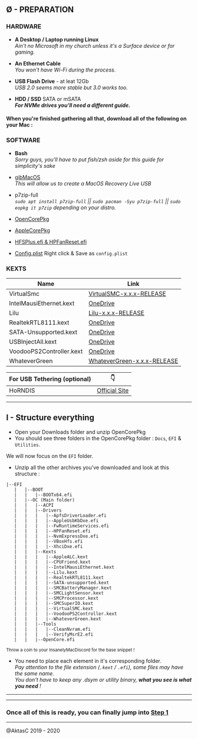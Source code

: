 ## Ø - PREPARATION

### HARDWARE

- **A Desktop / Laptop running Linux**  
   _Ain't no Microsoft in my church unless it's a Surface device or for gaming._

- **An Ethernet Cable**  
   _You won't have Wi-Fi during the process._

- **USB Flash Drive** - at leat 12Gb  
   _USB 2.0 seems more stable but 3.0 works too._

- **HDD / SSD** SATA or mSATA  
   **_For NVMe drives you'll need a different guide._**

#### When you're finished gathering all that, download all of the following on your Mac :

### SOFTWARE

- **Bash**  
  _Sorry guys, you'll have to put fish/zsh aside for this guide for simplicity's sake_

- [gibMacOS](https://github.com/corpnewt/gibMacOS)  
  _This will allow us to create a MacOS Recovery Live USB_

- p7zip-full  
  _`sudo apt install p7zip-full` || `sudo pacman -Syu p7zip-full` || `sudo eopkg it p7zip` depending on your distro._

- [OpenCorePkg](https://github.com/acidanthera/OpenCorePkg/releases)
- [AppleCorePkg](https://github.com/acidanthera/AppleSupportPkg/releases)

- [HFSPlus.efi & HPFanReset.efi](https://bitbucket.org/RehabMan/hp-probook-4x30s-fan-reset/downloads/HPFanReset-2013-1205.efi.zip)

- [Config.plist](https://raw.githubusercontent.com/RehabMan/OS-X-Clover-Laptop-Config/master/config_HD5300_5500_6000.plist) Right click & Save as `config.plist`

### KEXTS

| Name                     | Link                                                                                           |
| ------------------------ | ---------------------------------------------------------------------------------------------- |
| VirtualSmc               | [VirtualSMC-x.x.x-RELEASE](https://github.com/acidanthera/VirtualSMC/releases)                 |
| IntelMausiEthernet.kext  | [OneDrive](https://onedrive.live.com/?authkey=%21APjCyRpzoAKp4xs&id=FE4038DA929BFB23%21455134) |
| Lilu                     | [Lilu-x.x.x-RELEASE](https://github.com/acidanthera/Lilu/releases)                             |
| RealtekRTL8111.kext      | [OneDrive](https://onedrive.live.com/?authkey=%21APjCyRpzoAKp4xs&id=FE4038DA929BFB23%21455143) |
| SATA-Unsupported.kext    | [OneDrive](https://github.com/RehabMan/hack-tools/archive/master.zip)                          |
| USBInjectAll.kext        | [OneDrive](https://onedrive.live.com/?authkey=%21APjCyRpzoAKp4xs&id=FE4038DA929BFB23%21455146) |
| VoodooPS2Controller.kext | [OneDrive](https://onedrive.live.com/?authkey=%21APjCyRpzoAKp4xs&id=FE4038DA929BFB23%21455152) |
| WhateverGreen            | [WhateverGreen-x.x.x-RELEASE](https://github.com/acidanthera/WhateverGreen/releases)           |

| For USB Tethering (optional) | 👇                                                                 |
| ---------------------------- | ------------------------------------------------------------------ |
| HoRNDIS                      | [Official Site](https://joshuawise.com/horndis#available_versions) |

---

## I - Structure everything

- Open your Downloads folder and unzip OpenCorePkg
- You should see three folders in the OpenCorePkg folder : `Docs`, `EFI` & `Utilities`.

We will now focus on the `EFI` folder.

- Unzip all the other archives you've downloaded and look at this structure :

```
|--EFI
   |   |--BOOT
   |   |   |--BOOTx64.efi
   |   |--OC (Main folder)
   |   |   |--ACPI
   |   |   |--Drivers
   |   |   |   |--ApfsDriverLoader.efi
   |   |   |   |--AppleUsbKbDxe.efi
   |   |   |   |--FwRuntimeServices.efi
   |   |   |   |--HPFanReset.efi
   |   |   |   |--NvmExpressDxe.efi
   |   |   |   |--VBoxHfs.efi
   |   |   |   |--XhciDxe.efi
   |   |   |--Kexts
   |   |   |   |--AppleALC.kext
   |   |   |   |--CPUFriend.kext
   |   |   |   |--IntelMausiEthernet.kext
   |   |   |   |--Lilu.kext
   |   |   |   |--RealtekRTL8111.kext
   |   |   |   |--SATA-unsupported.kext
   |   |   |   |--SMCBatteryManager.kext
   |   |   |   |--SMCLightSensor.kext
   |   |   |   |--SMCProcessor.kext
   |   |   |   |--SMCSuperIO.kext
   |   |   |   |--VirtualSMC.kext
   |   |   |   |--VoodooPS2Controller.kext
   |   |   |   |--WhateverGreen.kext
   |   |   |--Tools
   |   |   |   |--CleanNvram.efi
   |   |   |   |--VerifyMsrE2.efi
   |   |   |--OpenCore.efi
```

<small>Throw a coin to your InsanelyMacDiscord for the base snippet !</small>

- You need to place each element in it's corresponding folder.  
  _Pay attention to the file extension (`.kext` / `.efi`), some files may have the same name._  
  _You don't have to keep any .dsym or utility binary, **what you see is what you need** !_

---

---

### Once all of this is ready, you can finally jump into [Step 1](one.md)

---

@AktasC
2019 - 2020
